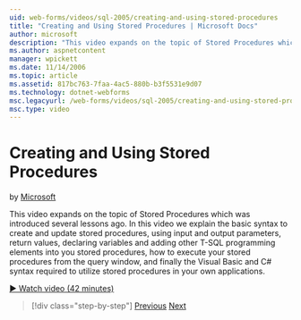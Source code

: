 ```yaml
---
uid: web-forms/videos/sql-2005/creating-and-using-stored-procedures
title: "Creating and Using Stored Procedures | Microsoft Docs"
author: microsoft
description: "This video expands on the topic of Stored Procedures which was introduced several lessons ago. In this video we explain the basic syntax to create and update..."
ms.author: aspnetcontent
manager: wpickett
ms.date: 11/14/2006
ms.topic: article
ms.assetid: 817bc763-7faa-4ac5-880b-b3f5531e9d07
ms.technology: dotnet-webforms
msc.legacyurl: /web-forms/videos/sql-2005/creating-and-using-stored-procedures
msc.type: video
---
```

Creating and Using Stored Procedures
====================
by [Microsoft](https://github.com/microsoft)

This video expands on the topic of Stored Procedures which was introduced several lessons ago. In this video we explain the basic syntax to create and update stored procedures, using input and output parameters, return values, declaring variables and adding other T-SQL programming elements into you stored procedures, how to execute your stored procedures from the query window, and finally the Visual Basic and C# syntax required to utilize stored procedures in your own applications.

[&#9654; Watch video (42 minutes)](https://channel9.msdn.com/Blogs/ASP-NET-Site-Videos/creating-and-using-stored-procedures)

> [!div class="step-by-step"]
> [Previous](building-and-customizing-reports-in-business-intelligence-development-studio.md)
> [Next](enabling-full-text-search-in-your-text-data.md)
